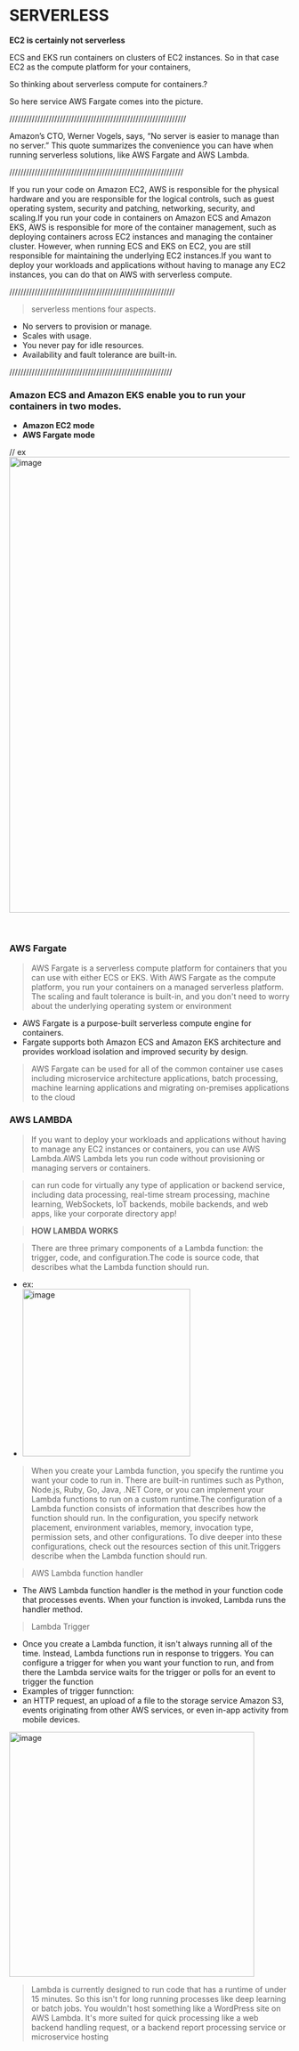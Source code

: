 # SERVERLESS


__EC2 is certainly not serverless__

ECS and EKS run containers on clusters of EC2 instances. So in that case EC2 as the compute platform for your containers,

So thinking about serverless compute for containers.?

So here service AWS Fargate comes into the picture.

///////////////////////////////////////////////////////////////     

Amazon’s CTO, Werner Vogels, says, “No server is easier to manage than no server.” This quote summarizes the convenience you can have when running serverless solutions, like AWS Fargate and AWS Lambda.    

//////////////////////////////////////////////////////////////     

If you run your code on Amazon EC2, AWS is responsible for the physical hardware and you are responsible for the logical controls, such as guest operating system, security and patching, networking, security, and scaling.If you run your code in containers on Amazon ECS and Amazon EKS, AWS is responsible for more of the container management, such as deploying containers across EC2 instances and managing the container cluster. However, when running ECS and EKS on EC2, you are still responsible for maintaining the underlying EC2 instances.If you want to deploy your workloads and applications without having to manage any EC2 instances, you can do that on AWS with serverless compute.

///////////////////////////////////////////////////////////

> serverless mentions four aspects.

* No servers to provision or manage.
* Scales with usage.
* You never pay for idle resources.
* Availability and fault tolerance are built-in.

//////////////////////////////////////////////////////////

### Amazon ECS and Amazon EKS enable you to run your containers in two modes.

* __Amazon EC2 mode__
* __AWS Fargate mode__

// ex 
<img width="819" alt="image" src="https://github.com/Akashay-Anand/Learn-AWS/assets/82114930/c635e52e-7d4d-407e-ab86-bd23a78e5731">

<br/>

### AWS Fargate

> AWS Fargate is a serverless compute platform for containers that you can use with either ECS or EKS. With AWS Fargate as the compute platform, you run your containers on a managed serverless platform. The scaling and fault tolerance is built-in, and you don't need to worry about the underlying operating system or environment

* AWS Fargate is a purpose-built serverless compute engine for containers.
* Fargate supports both Amazon ECS and Amazon EKS architecture and provides workload isolation and improved security by design.

> AWS Fargate can be used for all of the common container use cases including microservice architecture applications, batch processing, machine learning applications and migrating on-premises applications to the cloud

> 



### AWS LAMBDA

> If you want to deploy your workloads and applications without having to manage any EC2 instances or containers, you can use AWS Lambda.AWS Lambda lets you run code without provisioning or managing servers or containers.

> can run code for virtually any type of application or backend service, including data processing, real-time stream processing, machine learning, WebSockets, IoT backends, mobile backends, and web apps, like your corporate directory app!

> __HOW LAMBDA WORKS__

> There are three primary components of a Lambda function: the trigger, code, and configuration.The code is source code, that describes what the Lambda function should run.

* ex:
* <img width="301" alt="image" src="https://github.com/Akashay-Anand/Learn-AWS/assets/82114930/8f31a632-72f3-4875-bd15-0ca1b383a7bf">

> When you create your Lambda function, you specify the runtime you want your code to run in. There are built-in runtimes such as Python, Node.js, Ruby, Go, Java, .NET Core, or you can implement your Lambda functions to run on a custom runtime.The configuration of a Lambda function consists of information that describes how the function should run. In the configuration, you specify network placement, environment variables, memory, invocation type, permission sets, and other configurations. To dive deeper into these configurations, check out the resources section of this unit.Triggers describe when the Lambda function should run. 

> AWS Lambda function handler
* The AWS Lambda function handler is the method in your function code that processes events. When your function is invoked, Lambda runs the handler method.

> Lambda Trigger

* Once you create a Lambda function, it isn't always running all of the time. Instead, Lambda functions run in response to triggers. You can configure a trigger for when you want your function to run, and from there the Lambda service waits for the trigger or polls for an event to trigger the function
* Examples of trigger funnction:
* an HTTP request, an upload of a file to the storage service Amazon S3, events originating from other AWS services, or even in-app activity from mobile devices.

<img width="440" alt="image" src="https://github.com/Akashay-Anand/Learn-AWS/assets/82114930/ac1c2e98-5a9c-4905-a974-f4cd69af646b">

<br>

>  Lambda is currently designed to run code that has a runtime of under 15 minutes. So this isn't for long running processes like deep learning or batch jobs. You wouldn't host something like a WordPress site on AWS Lambda. It's more suited for quick processing like a web backend handling request, or a backend report processing service or microservice hosting

> 
